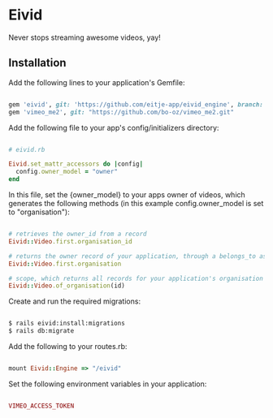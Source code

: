 # Eivid

Never stops streaming awesome videos, yay!

## Installation

Add the following lines to your application's Gemfile:

```ruby

gem 'eivid', git: 'https://github.com/eitje-app/eivid_engine', branch: 'production'
gem 'vimeo_me2', git: "https://github.com/bo-oz/vimeo_me2.git"

```
Add the following file to your app's config/initializers directory:

```ruby

# eivid.rb

Eivid.set_mattr_accessors do |config|
  config.owner_model = "owner"
end

```

In this file, set the {owner_model} to your apps owner of videos, which generates the following methods (in this example config.owner_model is set to "organisation"):

```ruby

# retrieves the owner_id from a record
Eivid::Video.first.organisation_id

# returns the owner record of your application, through a belongs_to association
Eivid::Video.first.organisation 

# scope, which returns all records for your application's organisation
Eivid::Video.of_organisation(id)

```

Create and run the required migrations:

```bash

$ rails eivid:install:migrations
$ rails db:migrate

```
Add the following to your routes.rb:
```ruby

mount Eivid::Engine => "/eivid"

```
Set the following environment variables in your application:
```ruby

VIMEO_ACCESS_TOKEN

```
